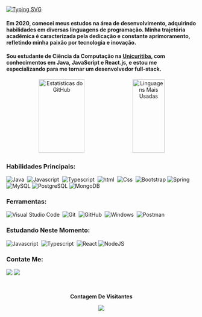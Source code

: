 [![Typing SVG](https://readme-typing-svg.herokuapp.com/?color=00bfbf&size=35&center=true&vCenter=true&width=1000&lines=Meu+nome+é+Gabriel+Rampelotti...;Tenho+19+Anos...;Sou+De+Curitiba,+Paraná...;Sou+Estudante+De+Ciência+da+Computação;Seja+Bem-Vindo!+:%29)](https://git.io/typing-svg)

<h4>Em 2020, comecei meus estudos na área de desenvolvimento, adquirindo habilidades em diversas linguagens de programação. Minha trajetória acadêmica é caracterizada pela dedicação e constante aprimoramento, refletindo minha paixão por tecnologia e inovação.</h4>
<h4>Sou estudante de Ciência da Computação na <a href="https://www.unicuritiba.edu.br/">Unicuritiba</a>, com conhecimentos em Java, JavaScript e React.js, e estou me especializando para me tornar um desenvolvedor full-stack.</h4>

<div align="center">  
  <img width="49%" height="195px" src="https://github-readme-stats.vercel.app/api?username=rampelotti&show_icons=true&count_private=true&hide_border=true&title_color=00bfbf&icon_color=00bfbf&text_color=c9d1d9&bg_color=0d1117" alt="Estatísticas do GitHub" /> 
  <img width="41%" height="195px" src="https://github-readme-stats.vercel.app/api/top-langs/?username=rampelotti&layout=compact&hide_border=true&title_color=00bfbf&text_color=00bfbf&bg_color=0d1117" alt="Linguagens Mais Usadas" />
</div>

### Habilidades Principais:
![Java](https://img.shields.io/badge/Java-ED8B00?style=for-the-badge&logo=openjdk&logoColor=white)&nbsp;
![Javascript](https://img.shields.io/badge/JavaScript-F7DF1E?style=for-the-badge&logo=javascript&logoColor=black)&nbsp;
![Typescript](https://img.shields.io/badge/TypeScript-007ACC?style=for-the-badge&logo=typescript&logoColor=white)&nbsp;
![html](https://img.shields.io/badge/HTML5-E34F26?style=for-the-badge&logo=html5&logoColor=white)&nbsp;
![Css](https://img.shields.io/badge/CSS3-1572B6?style=for-the-badge&logo=css3&logoColor=white)&nbsp;
![Bootstrap](https://img.shields.io/badge/-boostrap-0D1117?style=for-the-badge&logo=bootstrap&labelColor=0D1117)
![Spring](https://img.shields.io/badge/spring-%236DB33F.svg?style=for-the-badge&logo=spring&logoColor=white)
![MySQL](https://img.shields.io/badge/MySQL-00000F?style=for-the-badge&logo=mysql&logoColor=white)
![PostgreSQL](https://img.shields.io/badge/PostgreSQL-000?style=for-the-badge&logo=postgresql)
![MongoDB](https://img.shields.io/badge/MongoDB-%234ea94b.svg?style=for-the-badge&logo=mongodb&logoColor=white)

### Ferramentas:
![Visual Studio Code](https://img.shields.io/badge/Visual_Studio_Code-0078D4?style=for-the-badge&logo=visual%20studio%20code&logoColor=white)&nbsp;
![Git](https://img.shields.io/badge/GIT-E44C30?style=for-the-badge&logo=git&logoColor=white)&nbsp;
![GitHub](https://img.shields.io/badge/GitHub-100000?style=for-the-badge&logo=github&logoColor=white)&nbsp;
![Windows](https://img.shields.io/badge/Windows-0078D6?style=for-the-badge&logo=windows&logoColor=white)&nbsp;
![Postman](https://img.shields.io/badge/Postman-FF6C37.svg?style=for-the-badge&logo=Postman&logoColor=white)

### Estudando Neste Momento:
![Javascript](https://img.shields.io/badge/JavaScript-F7DF1E?style=for-the-badge&logo=javascript&logoColor=black)&nbsp;
![Typescript](https://img.shields.io/badge/TypeScript-007ACC?style=for-the-badge&logo=typescript&logoColor=white)&nbsp;
![React](https://img.shields.io/badge/React-20232A?style=for-the-badge&logo=react&logoColor=61DAFB)
![NodeJS](https://img.shields.io/badge/node.js-6DA55F?style=for-the-badge&logo=node.js&logoColor=white)

### Contate Me:
<a href = "mailto:gabrieelrampelotti@gmail.com"><img src="https://img.shields.io/badge/-Gmail-%23333?style=for-the-badge&logo=gmail&logoColor=white" target="_blank"></a>
<a href="https://www.linkedin.com/in/gabriel-rampelotti-751409254/" target="_blank"><img src="https://img.shields.io/badge/-LinkedIn-%230077B5?style=for-the-badge&logo=linkedin&logoColor=white" target="_blank"></a>

<div align="center">
<br><p align="centre"><b>Contagem De Visitantes</b></p>  
<p align="center"><img align="center" src="https://profile-counter.glitch.me/{rampelotti}/count.svg" /></p> 
<br></div>
